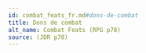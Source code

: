 ```yaml
---
id: combat_feats_fr.md#dons-de-combat
title: Dons de combat
alt_name: Combat Feats (RPG p78)
source: (JDR p78)
---
```


